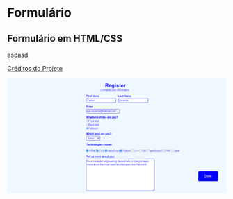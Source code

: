 # Formulário
## Formulário em HTML/CSS
[asdasd](asdasda{target="_blank})
<p>
  <a href="https://youtu.be/wwqOJ2o84S4"target="_blank">Créditos do Projeto</a>
</p>
<div>
  <a href="https://github.com/Carlosedu2001/formulario/blob/main/print-do-projeto.png"target="_blank"><img src="https://github.com/Carlosedu2001/formulario/blob/main/print-do-projeto.png"target="_blank"></a>
</div>

